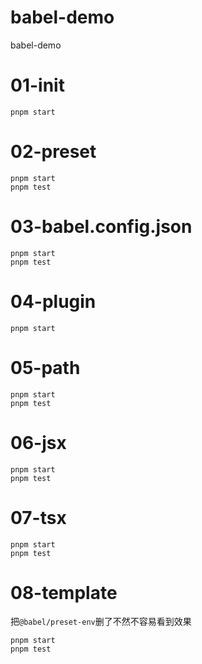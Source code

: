 # babel-demo
babel-demo

# 01-init
```
pnpm start
```

# 02-preset
```
pnpm start
pnpm test
```

# 03-babel.config.json
```
pnpm start
pnpm test
```

# 04-plugin
```
pnpm start
```

# 05-path
```
pnpm start
pnpm test
```

# 06-jsx
```
pnpm start
pnpm test
```

# 07-tsx
```
pnpm start
pnpm test
```

# 08-template
把`@babel/preset-env`删了不然不容易看到效果
```
pnpm start
pnpm test
```
